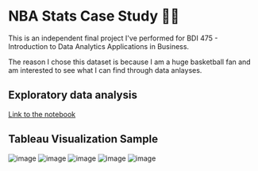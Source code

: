 # NBA Stats Case Study 🏀🏀

This is an independent final project I've performed for BDI 475 - Introduction to Data Analytics Applications in Business.

The reason I chose this dataset is because I am a huge basketball fan and am interested to see what I can find through data anlayses.

## Exploratory data analysis

[Link to the notebook](https://nbviewer.jupyter.org/github/ajaybp2/NBA/blob/main/NBA_STATS.ipynb)

## Tableau Visualization Sample

![image](https://user-images.githubusercontent.com/1064036/118722617-359df100-b7e1-11eb-97d2-b5cfa36065e8.png)
![image](https://user-images.githubusercontent.com/1064036/118722651-40588600-b7e1-11eb-9175-13412aafff90.png)
![image](https://user-images.githubusercontent.com/1064036/118722697-523a2900-b7e1-11eb-910a-271dd8acbf9a.png)
![image](https://user-images.githubusercontent.com/1064036/118722740-62520880-b7e1-11eb-9ebc-1fce21126886.png)
![image](https://user-images.githubusercontent.com/1064036/118722802-7564d880-b7e1-11eb-9911-53b2cd112830.png)

